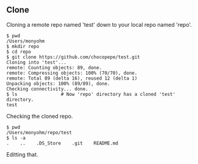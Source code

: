 ## Clone
Cloning a remote repo named 'test' down to your local repo named 'repo'.
```
$ pwd
/Users/monyohm
$ mkdir repo
$ cd repo
$ git clone https://github.com/chocopepe/test.git
Cloning into 'test'...
remote: Counting objects: 89, done.
remote: Compressing objects: 100% (70/70), done.
remote: Total 89 (delta 16), reused 12 (delta 1)
Unpacking objects: 100% (89/89), done.
Checking connectivity... done.
$ ls                # Now 'repo' directory has a cloned 'test' directory.
test
```
Checking the cloned repo.
```
$ pwd
/Users/monyohm/repo/test
$ ls -a
.    ..    .DS_Store    .git    README.md
```
Editting that.



